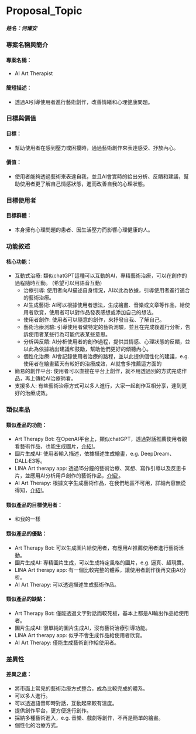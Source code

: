 # Proposal_Topic

##### 姓名：何燿安

### 專案名稱與簡介

#### 專案名稱：

-   AI Art Therapist

#### 簡短描述：

-   透過AI引導使用者進行藝術創作，改善情緒和心理健康問題。

### 目標與價值

#### 目標：

-   幫助使用者在感到壓力或困擾時，通過藝術創作來表達感受、抒放內心。

#### 價值：

-   使用者能夠透過藝術來表達自我，並且AI會實時的給出分析、反饋和建議，幫助使用者更了解自己情感狀態，進而改善自我的心理狀態。

### 目標使用者

#### 目標群體：

-   本身擁有心理問題的患者、因生活壓力而影響心理健康的人。

### 功能敘述

#### 核心功能：

-   互動式治療: 類似chatGPT這種可以互動的AI，專精藝術治療，可以在創作的過程隨時互動。 (希望可以用語音互動)
    -   治療引導: 使用者向AI描述自身情況，AI以此為依據，引導使用者進行適合的藝術治療。
    -   AI生成藝術: AI可以根據使用者想法，生成繪畫、音樂或文章等作品，給使用者欣賞，使用者可以對作品發表感想或添加自己的想法。
    -   使用者創作: 使用者可以隨意的創作，來抒發自我、了解自己。
    -   藝術治療測驗: 引導使用者做特定的藝術測驗，並且在完成後進行分析，告訴使用者某些行為可能代表某些意思。
    -   分析與反饋: AI分析使用者的創作過程，提供其情感、心理狀態的反饋，並以此為依據給出建議和鼓勵，幫助他們更好的傾聽內心。
    -   個性化治療: AI會記錄使用者治療的路程，並以此提供個性化的建議，e.g. 使用者在繪畫藍天有較好的治療成效，AI就會多推薦這方面的
-   簡易的創作平台: 使用者可以直接在平台上創作，就不用透過別的方式完成作品，再上傳給AI治療師看。
-   支援多人: 有些藝術治療方式可以多人進行，大家一起創作互相分享，達到更好的治療成效。

### 類似產品

#### 類似產品的功能：

-   Art Therapy Bot: 在OpenAI平台上，類似chatGPT，透過對話推薦使用者觀看藝術作品，也能生成圖片，[介紹!](<https://imgur.com/a/zDzecdl>)。
-   圖片生成AI: 使用者輸入描述，依據描述生成繪畫，e.g. DeepDream、DALL·E3等。
-   LINA Art therapy app: 透過15分鐘的藝術治療、冥想、寫作引導以及反思卡片，並應用AI分析用戶創作的藝術作品，[介紹!](<https://linatherapy.app/>)。
-   AI Art Therapy: 根據文字生成藝術作品，在我們地區不可用，詳細內容無從得知，[介紹!](<https://www.iamfy.co/studio/landing/ai-art-therapy>)。

#### 類似產品的目標使用者：

-   和我的一樣

#### 類似產品的優點：

-   Art Therapy Bot: 可以生成圖片給使用者，有應用AI推薦使用者進行藝術活動。
-   圖片生成AI: 專精圖片生成，可以生成特定風格的圖片，e.g. 逼真、超現實。
-   LINA Art therapy app: 有一個比較完整的體系，讓使用者創作後再交由AI分析。
-   AI Art Therapy: 可以透過描述生成藝術作品。

#### 類似產品的缺點：

-   Art Therapy Bot: 僅能透過文字對話而較死板，基本上都是AI輸出作品給使用者。
-   圖片生成AI: 很單純的圖片生成AI，沒有藝術治療引導功能。
-   LINA Art therapy app: 似乎不會生成作品給使用者欣賞。
-   AI Art Therapy: 僅能生成藝術創作給使用者。

### 差異性

#### 差異之處：

-   將市面上常見的藝術治療方式整合，成為比較完成的體系。
-   可以多人進行。
-   可以透過語音即時對話，互動起來較有溫度。
-   提供創作平台，更方便進行創作。
-   採納多種藝術進入，e.g. 音樂、戲劇等創作，不再是簡單的繪畫。
-   個性化的治療方式。

